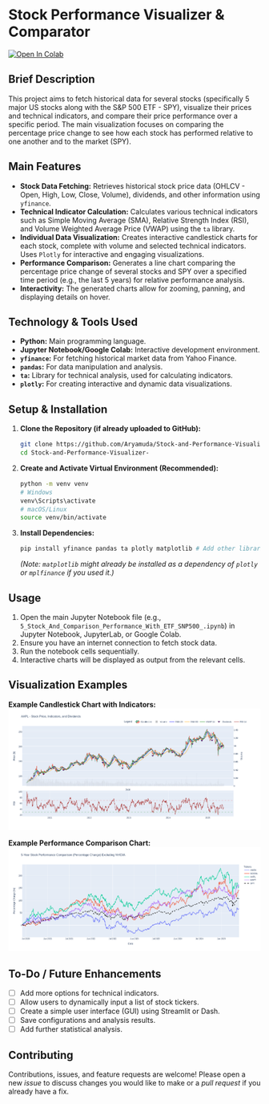 # Stock Performance Visualizer & Comparator
[![Open In Colab](https://colab.research.google.com/assets/colab-badge.svg)](https://colab.research.google.com/drive/1e3GlxggYKWNx7pC7jHqBKuwr3ql5Hrku#scrollTo=4J7wXpBBf2Ru)


## Brief Description

This project aims to fetch historical data for several stocks (specifically 5 major US stocks along with the S&P 500 ETF - SPY), visualize their prices and technical indicators, and compare their price performance over a specific period. The main visualization focuses on comparing the percentage price change to see how each stock has performed relative to one another and to the market (SPY).

## Main Features

* **Stock Data Fetching:** Retrieves historical stock price data (OHLCV - Open, High, Low, Close, Volume), dividends, and other information using `yfinance`.
* **Technical Indicator Calculation:** Calculates various technical indicators such as Simple Moving Average (SMA), Relative Strength Index (RSI), and Volume Weighted Average Price (VWAP) using the `ta` library.
* **Individual Data Visualization:** Creates interactive candlestick charts for each stock, complete with volume and selected technical indicators. Uses `Plotly` for interactive and engaging visualizations.
* **Performance Comparison:** Generates a line chart comparing the percentage price change of several stocks and SPY over a specified time period (e.g., the last 5 years) for relative performance analysis.
* **Interactivity:** The generated charts allow for zooming, panning, and displaying details on hover.

## Technology & Tools Used

* **Python:** Main programming language.
* **Jupyter Notebook/Google Colab:** Interactive development environment.
* **`yfinance`:** For fetching historical market data from Yahoo Finance.
* **`pandas`:** For data manipulation and analysis.
* **`ta`:** Library for technical analysis, used for calculating indicators.
* **`plotly`:** For creating interactive and dynamic data visualizations.

## Setup & Installation

1.  **Clone the Repository (if already uploaded to GitHub):**
    ```bash
    git clone https://github.com/Aryamuda/Stock-and-Performance-Visualizer-.git
    cd Stock-and-Performance-Visualizer-
    ```

2.  **Create and Activate Virtual Environment (Recommended):**
    ```bash
    python -m venv venv
    # Windows
    venv\Scripts\activate
    # macOS/Linux
    source venv/bin/activate
    ```

3.  **Install Dependencies:**
    ```bash
    pip install yfinance pandas ta plotly matplotlib # Add other libraries if any
    ```
    *(Note: `matplotlib` might already be installed as a dependency of `plotly` or `mplfinance` if you used it.)*

## Usage

1.  Open the main Jupyter Notebook file (e.g., `5_Stock_And_Comparison_Performance_With_ETF_SNP500_.ipynb`) in Jupyter Notebook, JupyterLab, or Google Colab.
2.  Ensure you have an internet connection to fetch stock data.
3.  Run the notebook cells sequentially.
4.  Interactive charts will be displayed as output from the relevant cells.

## Visualization Examples

**Example Candlestick Chart with Indicators:**
![Example Candlestick Chart for AAPL](AAPL.png)

**Example Performance Comparison Chart:**
![Example Performance Comparison Chart](./Performance%20Comparison.png)

## To-Do / Future Enhancements

* [ ] Add more options for technical indicators.
* [ ] Allow users to dynamically input a list of stock tickers.
* [ ] Create a simple user interface (GUI) using Streamlit or Dash.
* [ ] Save configurations and analysis results.
* [ ] Add further statistical analysis.

## Contributing

Contributions, issues, and feature requests are welcome! Please open a new *issue* to discuss changes you would like to make or a *pull request* if you already have a fix.
